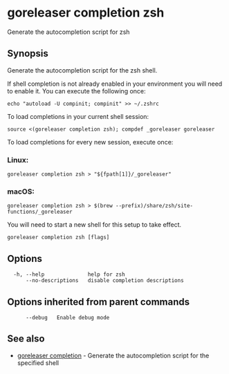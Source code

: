 # goreleaser completion zsh

Generate the autocompletion script for zsh

## Synopsis

Generate the autocompletion script for the zsh shell.

If shell completion is not already enabled in your environment you will need
to enable it.  You can execute the following once:

	echo "autoload -U compinit; compinit" >> ~/.zshrc

To load completions in your current shell session:

	source <(goreleaser completion zsh); compdef _goreleaser goreleaser

To load completions for every new session, execute once:

### Linux:

	goreleaser completion zsh > "${fpath[1]}/_goreleaser"

### macOS:

	goreleaser completion zsh > $(brew --prefix)/share/zsh/site-functions/_goreleaser

You will need to start a new shell for this setup to take effect.


```
goreleaser completion zsh [flags]
```

## Options

```
  -h, --help              help for zsh
      --no-descriptions   disable completion descriptions
```

## Options inherited from parent commands

```
      --debug   Enable debug mode
```

## See also

* [goreleaser completion](/cmd/goreleaser_completion/)	 - Generate the autocompletion script for the specified shell

